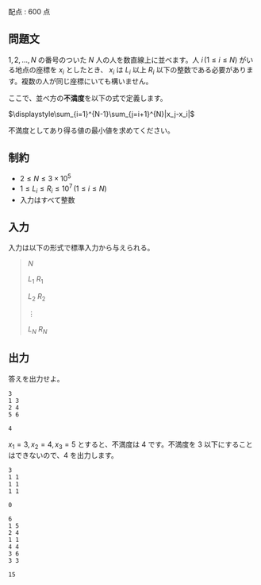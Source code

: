 配点 : $600$ 点

## 問題文

$1,2,\ldots ,N$ の番号のついた $N$ 人の人を数直線上に並べます。人 $i\,(1 \leq i \leq N)$ がいる地点の座標を $x_i$ としたとき、 $x_i$ は $L_i$ 以上 $R_i$ 以下の整数である必要があります。複数の人が同じ座標にいても構いません。

ここで、並べ方の**不満度**を以下の式で定義します。

$\displaystyle\sum_{i=1}^{N-1}\sum_{j=i+1}^{N}|x_j-x_i|$

不満度としてあり得る値の最小値を求めてください。

## 制約

- $2 \leq N \leq 3 \times 10^5$
- $1 \leq L_i \leq R_i \leq 10^7 \,(1 \leq i \leq N)$
- 入力はすべて整数

## 入力

入力は以下の形式で標準入力から与えられる。

> $N$
> 
> $L_1$ $R_1$
> 
> $L_2$ $R_2$
> 
> $\vdots$
> 
> $L_N$ $R_N$

## 出力

答えを出力せよ。

```input1
3
1 3
2 4
5 6
```

```output1
4
```

$x_1=3,x_2=4,x_3=5$ とすると、不満度は $4$ です。不満度を $3$ 以下にすることはできないので、$4$ を出力します。

```input2
3
1 1
1 1
1 1
```

```output2
0
```

```input3
6
1 5
2 4
1 1
4 4
3 6
3 3
```

```output3
15
```